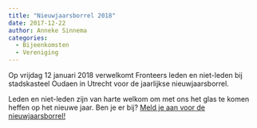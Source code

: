 ```yaml
---
title: "Nieuwjaarsborrel 2018"
date: 2017-12-22
author: Anneke Sinnema
categories: 
  - Bijeenkomsten
  - Vereniging
---
```

Op vrijdag 12 januari 2018 verwelkomt Fronteers leden en niet-leden bij stadskasteel Oudaen in Utrecht voor de jaarlijkse nieuwjaarsborrel.

Leden en niet-leden zijn van harte welkom om met ons het glas te komen heffen op het nieuwe jaar. Ben je er bij? [Meld je aan voor de nieuwjaarsborrel!](https://fronteers.nl/bijeenkomsten/2018/nieuwjaarsborrel)
